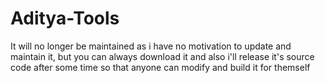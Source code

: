 # Aditya-Tools
It will no longer be maintained as i have no motivation to update and maintain it, but you can always download it and also i'll release it's source code after some time so that anyone can modify and build it for themself
